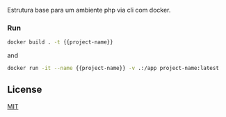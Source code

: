  Estrutura base para um ambiente php via cli com docker.

### Run

 ```bash
docker build . -t {{project-name}}
 ```
 and
 ```bash
docker run -it --name {{project-name}} -v .:/app project-name:latest
 ```

## License

[MIT](https://choosealicense.com/licenses/mit/)
